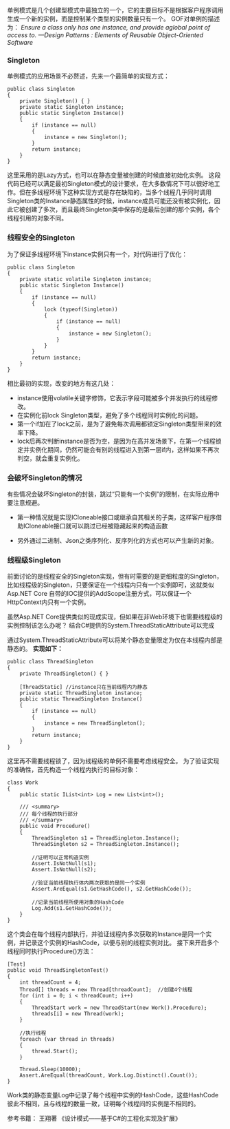 
单例模式是几个创建型模式中最独立的一个，它的主要目标不是根据客户程序调用生成一个新的实例，而是控制某个类型的实例数量只有一个。
GOF对单例的描述为：
*Ensure a class only has one instance, and provide aglobal point of access to.*
*—Design Patterns : Elements of Reusable Object-Oriented Software*

### Singleton
单例模式的应用场景不必赘述，先来一个最简单的实现方式：
```
public class Singleton
{
    private Singleton() { }
    private static Singleton instance;
    public static Singleton Instance()
    {
        if (instance == null)
        {
            instance = new Singleton();
        }
        return instance;
    }
}
```

这里采用的是Lazy方式，也可以在静态变量被创建的时候直接初始化实例。
这段代码已经可以满足最初Singleton模式的设计要求，在大多数情况下可以很好地工作。但在多线程环境下这种实现方式是存在缺陷的，当多个线程几乎同时调用Singleton类的Instance静态属性的时候，instance成员可能还没有被实例化，因此它被创建了多次，而且最终Singleton类中保存的是最后创建的那个实例，各个线程引用的对象不同。

### 线程安全的Singleton
为了保证多线程环境下instance实例只有一个，对代码进行了优化：
```
public class Singleton
{
    private static volatile Singleton instance;
    public static Singleton Instance()
    {
        if (instance == null)
        {
            lock (typeof(Singleton))
            {
                if (instance == null)
                {
                    instance = new Singleton();
                }
            }
        }
        return instance;
    }
}
```

相比最初的实现，改变的地方有这几处：
- instance使用volatile关键字修饰，它表示字段可能被多个并发执行的线程修改。
- 在实例化前lock Singleton类型，避免了多个线程同时实例化的问题。
- 第一个if加在了lock之前，是为了避免每次调用都锁定Singleton类型带来的效率下降。
- lock后再次判断instance是否为空，是因为在高并发场景下，在第一个线程锁定并实例化期间，仍然可能会有别的线程进入到第一层if内，这样如果不再次判空，就会重复实例化。

### 会破坏Singleton的情况
有些情况会破坏Singleton的封装，跳过“只能有一个实例”的限制，在实际应用中要注意规避。

- 第一种情况就是实现ICloneable接口或继承自其相关的子类，这样客户程序借助ICloneable接口就可以跳过已经被隐藏起来的构造函数

- 另外通过二进制、Json之类序列化、反序列化的方式也可以产生新的对象。

### 线程级Singleton
前面讨论的是线程安全的Singleton实现，但有时需要的是更细粒度的Singleton，比如线程级的Singleton，只要保证在一个线程内只有一个实例即可，这就类似Asp.NET Core 自带的IOC提供的AddScope注册方式，可以保证一个HttpContext内只有一个实例。

虽然Asp.NET Core提供类似的现成实现，但如果在非Web环境下也需要线程级的实例控制该怎么办呢？ 结合C#提供的System.ThreadStaticAttribute可以完成

通过System.ThreadStaticAttribute可以将某个静态变量限定为仅在本线程内部是静态的。
**实现如下：**
```
public class ThreadSingleton
{
    private ThreadSingleton() { }

    [ThreadStatic] //instance只在当前线程内为静态
    private static ThreadSingleton instance;
    public static ThreadSingleton Instance()
    {
        if (instance == null)
        {
            instance = new ThreadSingleton();
        }
        return instance;
    }
}
```

这里再不需要线程锁了，因为线程级的单例不需要考虑线程安全。
为了验证实现的准确性，首先构造一个线程内执行的目标对象：
```
class Work
{
    public static IList<int> Log = new List<int>();

    /// <summary>
    /// 每个线程的执行部分
    /// </summary>
    public void Procedure()
    {
        ThreadSingleton s1 = ThreadSingleton.Instance();
        ThreadSingleton s2 = ThreadSingleton.Instance();

        //证明可以正常构造实例
        Assert.IsNotNull(s1);
        Assert.IsNotNull(s2);

        //验证当前线程执行体内两次获取的是同一个实例
        Assert.AreEqual(s1.GetHashCode(), s2.GetHashCode());

        //记录当前线程所使用对象的HashCode
        Log.Add(s1.GetHashCode());
    }
}
```
这个类会在每个线程内部执行，并验证线程内多次获取的Instance是同一个实例，并记录这个实例的HashCode，以便与别的线程实例对比。
接下来开启多个线程同时执行Procedure()方法：
```
[Test]
public void ThreadSingletonTest()
{
    int threadCount = 4;
    Thread[] threads = new Thread[threadCount];  //创建4个线程
    for (int i = 0; i < threadCount; i++)
    {
        ThreadStart work = new ThreadStart(new Work().Procedure);
        threads[i] = new Thread(work);
    }

    //执行线程
    foreach (var thread in threads)
    {
        thread.Start();
    }

    Thread.Sleep(10000);
    Assert.AreEqual(threadCount, Work.Log.Distinct().Count());
}
```
Work类的静态变量Log中记录了每个线程中实例的HashCode，这些HashCode彼此不相同，且与线程的数量一致，证明每个线程间的实例是不相同的。

参考书籍：
王翔著 《设计模式——基于C#的工程化实现及扩展》